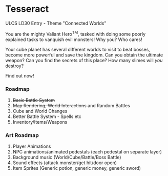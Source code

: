 Tesseract
=========

ULCS LD30 Entry - Theme "Connected Worlds"

You are the mighty Valiant Hero<sup>TM</sup>, tasked with doing some poorly explained tasks to vanquish evil monsters! Why you? Who cares!

Your cube planet has several different worlds to visit to beat bosses, become more powerful and save the kingdom. Can you obtain the ultimate weapon? Can you find the secrets of this place? How many slimes will *you* destroy?

Find out now!

### Roadmap
1. ~~Basic Battle System~~
2. ~~Map Rendering, World Interactions~~ and Random Battles
3. Cube and World Changes
4. Better Battle System - Spells etc
5. Inventory/Items/Weapons

### Art Roadmap
1. Player Animations
2. NPC animations/animated pedestals (each pedestal on separate layer) 
3. Background music (World/Cube/Battle/Boss Battle)
4. Sound effects (attack monster/get hit/door open)
5. Item Sprites (Generic potion, generic money, generic sword)